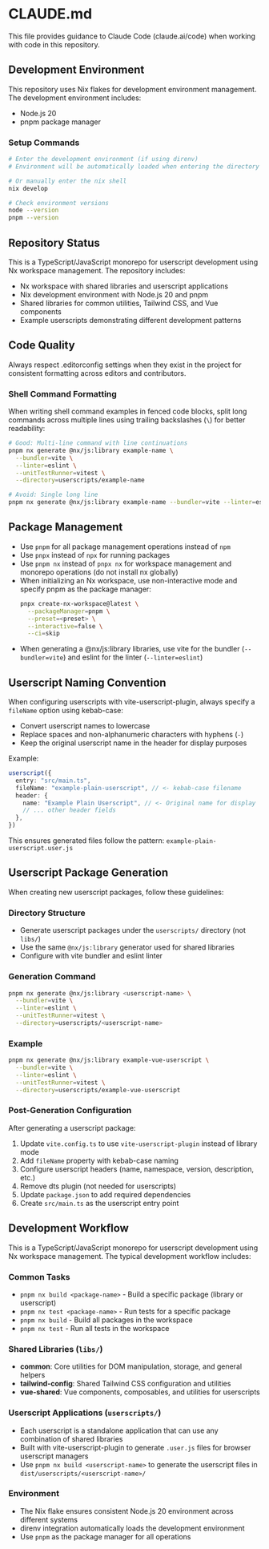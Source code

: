 # CLAUDE.md

This file provides guidance to Claude Code (claude.ai/code) when working with code in this repository.

## Development Environment

This repository uses Nix flakes for development environment management. The development environment includes:
- Node.js 20
- pnpm package manager

### Setup Commands

```bash
# Enter the development environment (if using direnv)
# Environment will be automatically loaded when entering the directory

# Or manually enter the nix shell
nix develop

# Check environment versions
node --version
pnpm --version
```

## Repository Status

This is a TypeScript/JavaScript monorepo for userscript development using Nx workspace management. The repository includes:
- Nx workspace with shared libraries and userscript applications
- Nix development environment with Node.js 20 and pnpm
- Shared libraries for common utilities, Tailwind CSS, and Vue components
- Example userscripts demonstrating different development patterns

## Code Quality

Always respect .editorconfig settings when they exist in the project for consistent formatting across editors and contributors.

### Shell Command Formatting

When writing shell command examples in fenced code blocks, split long commands across multiple lines using trailing backslashes (`\`) for better readability:

```bash
# Good: Multi-line command with line continuations
pnpm nx generate @nx/js:library example-name \
  --bundler=vite \
  --linter=eslint \
  --unitTestRunner=vitest \
  --directory=userscripts/example-name

# Avoid: Single long line
pnpm nx generate @nx/js:library example-name --bundler=vite --linter=eslint --unitTestRunner=vitest --directory=userscripts/example-name
```

## Package Management

- Use `pnpm` for all package management operations instead of `npm`
- Use `pnpx` instead of `npx` for running packages
- Use `pnpm nx` instead of `pnpx nx` for workspace management and monorepo operations (do not install nx globally)
- When initializing an Nx workspace, use non-interactive mode and specify pnpm as the package manager:
  ```bash
  pnpx create-nx-workspace@latest \
    --packageManager=pnpm \
    --preset=<preset> \
    --interactive=false \
    --ci=skip
  ```
- When generating a @nx/js:library libraries, use vite for the bundler (`--bundler=vite`) and eslint for the linter (`--linter=eslint`)

## Userscript Naming Convention

When configuring userscripts with vite-userscript-plugin, always specify a `fileName` option using kebab-case:
- Convert userscript names to lowercase
- Replace spaces and non-alphanumeric characters with hyphens (`-`)
- Keep the original userscript name in the header for display purposes

Example:
```typescript
userscript({
  entry: "src/main.ts",
  fileName: "example-plain-userscript", // <- kebab-case filename
  header: {
    name: "Example Plain Userscript", // <- Original name for display
    // ... other header fields
  },
})
```

This ensures generated files follow the pattern: `example-plain-userscript.user.js`

## Userscript Package Generation

When creating new userscript packages, follow these guidelines:

### Directory Structure
- Generate userscript packages under the `userscripts/` directory (not `libs/`)
- Use the same `@nx/js:library` generator used for shared libraries
- Configure with vite bundler and eslint linter

### Generation Command
```bash
pnpm nx generate @nx/js:library <userscript-name> \
  --bundler=vite \
  --linter=eslint \
  --unitTestRunner=vitest \
  --directory=userscripts/<userscript-name>
```

### Example
```bash
pnpm nx generate @nx/js:library example-vue-userscript \
  --bundler=vite \
  --linter=eslint \
  --unitTestRunner=vitest \
  --directory=userscripts/example-vue-userscript
```

### Post-Generation Configuration
After generating a userscript package:
1. Update `vite.config.ts` to use `vite-userscript-plugin` instead of library mode
2. Add `fileName` property with kebab-case naming
3. Configure userscript headers (name, namespace, version, description, etc.)
4. Remove dts plugin (not needed for userscripts)
5. Update `package.json` to add required dependencies
6. Create `src/main.ts` as the userscript entry point

## Development Workflow

This is a TypeScript/JavaScript monorepo for userscript development using Nx workspace management. The typical development workflow includes:

### Common Tasks
- `pnpm nx build <package-name>` - Build a specific package (library or userscript)
- `pnpm nx test <package-name>` - Run tests for a specific package
- `pnpm nx build` - Build all packages in the workspace
- `pnpm nx test` - Run all tests in the workspace

### Shared Libraries (`libs/`)
- **common**: Core utilities for DOM manipulation, storage, and general helpers
- **tailwind-config**: Shared Tailwind CSS configuration and utilities
- **vue-shared**: Vue components, composables, and utilities for userscripts

### Userscript Applications (`userscripts/`)
- Each userscript is a standalone application that can use any combination of shared libraries
- Built with vite-userscript-plugin to generate `.user.js` files for browser userscript managers
- Use `pnpm nx build <userscript-name>` to generate the userscript files in `dist/userscripts/<userscript-name>/`

### Environment
- The Nix flake ensures consistent Node.js 20 environment across different systems
- direnv integration automatically loads the development environment
- Use `pnpm` as the package manager for all operations

